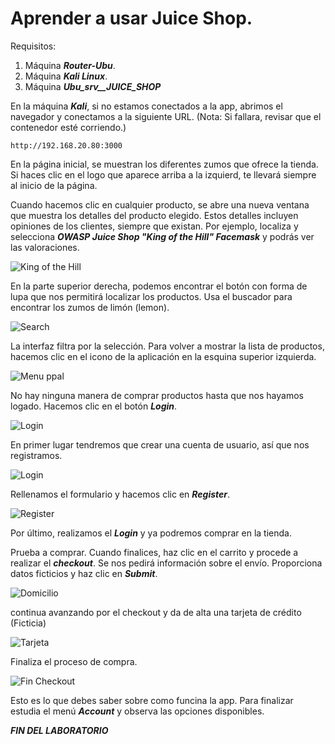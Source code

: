 # Aprender a usar Juice Shop.
      
      

Requisitos:
1. Máquina ***Router-Ubu***.
2. Máquina ***Kali Linux***.
3. Máquina ***Ubu_srv__JUICE_SHOP***


En la máquina ***Kali***, si no estamos conectados a la app, abrimos el navegador y conectamos a la siguiente URL.
(Nota: Si fallara, revisar que el contenedor esté corriendo.)
```
http://192.168.20.80:3000
```

En la página inicial, se muestran los diferentes zumos que ofrece la tienda. Si haces clic en el logo que aparece arriba a la izquierd, te llevará siempre al inicio de la página.

Cuando hacemos clic en cualquier producto, se abre una nueva ventana que muestra los detalles del producto elegido. Estos detalles incluyen opiniones de los clientes, siempre que existan. Por ejemplo, localiza y selecciona ***OWASP Juice Shop "King of the Hill" Facemask*** y podrás ver las valoraciones.

![King of the Hill](../img/lab-25-B/202210032024.png)

En la parte superior derecha, podemos encontrar el botón con forma de lupa que nos permitirá localizar los productos. Usa el buscador para encontrar los zumos de limón (lemon).

![Search](../img/lab-25-B/202210032026.png)

La interfaz filtra por la selección. Para volver a mostrar la lista de productos, hacemos clic en el icono de la aplicación en la esquina superior izquierda.

![Menu ppal](../img/lab-25-B/202210032030.png)

No hay ninguna manera de comprar productos hasta que nos hayamos logado. Hacemos clic en el botón ***Login***.

![Login](../img/lab-25-B/202210032031.png)

En primer lugar tendremos que crear una cuenta de usuario, así que nos registramos.

![Login](../img/lab-25-B/202210032033.png)

Rellenamos el formulario y hacemos clic en ***Register***.

![Register](../img/lab-25-B/202210032035.png)

Por último, realizamos el ***Login*** y ya podremos comprar en la tienda.

Prueba a comprar. Cuando finalices, haz clic en el carrito y procede a realizar el ***checkout***. Se nos pedirá información sobre el envío. Proporciona datos ficticios y haz clic en ***Submit***.

![Domicilio](../img/lab-25-B/202210032041.png)

continua avanzando por el checkout y da de alta una tarjeta de crédito (Ficticia)

![Tarjeta](../img/lab-25-B/202210032044.png)

Finaliza el proceso de compra.

![Fin Checkout](../img/lab-25-B/202210032046.png)

Esto es lo que debes saber sobre como funcina la app. Para finalizar estudia el menú ***Account*** y observa las opciones disponibles.

***FIN DEL LABORATORIO***